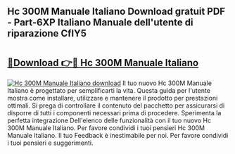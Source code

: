 ## Hc 300M Manuale Italiano Download gratuit PDF - Part-6XP Italiano Manuale dell'utente di riparazione CfIY5

# <h2><a href="http://dfgjzf6.blite.top/?on=Hc+300M+Manuale+Italiano">🔗Download 👉🔴 Hc 300M Manuale Italiano</a></h2>

[![Hc 300M Manuale Italiano download](https://i.imgur.com/lujVjoI.png)](http://dfgjzf6.blite.top/?on=Hc+300M+Manuale+Italiano)
Il tuo nuovo Hc 300M Manuale Italiano è progettato per semplificarti la vita. Questa guida per l'utente mostra come installare, utilizzare e mantenere il prodotto per prestazioni ottimali. Si prega di controllare il contenuto del pacchetto per assicurarsi di disporre di tutti i componenti necessari prima di procedere. Sperimenta la perfetta integrazione Dell'elenco delle funzionalità con il tuo nuovo Hc 300M Manuale Italiano. Per favore condividi i tuoi pensieri Hc 300M Manuale Italiano. Il tuo Feedback è inestimabile per noi. Per favore condividi i tuoi pensieri e suggerimenti.
